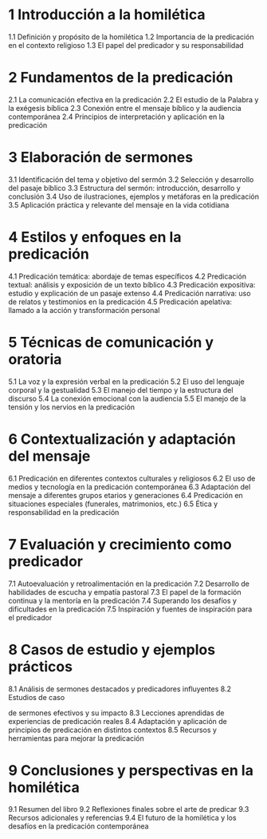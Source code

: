 # 1 Introducción a la homilética
   1.1 Definición y propósito de la homilética
   1.2 Importancia de la predicación en el contexto religioso
   1.3 El papel del predicador y su responsabilidad

# 2 Fundamentos de la predicación
   2.1 La comunicación efectiva en la predicación
   2.2 El estudio de la Palabra y la exégesis bíblica
   2.3 Conexión entre el mensaje bíblico y la audiencia contemporánea
   2.4 Principios de interpretación y aplicación en la predicación

# 3 Elaboración de sermones
   3.1 Identificación del tema y objetivo del sermón
   3.2 Selección y desarrollo del pasaje bíblico
   3.3 Estructura del sermón: introducción, desarrollo y conclusión
   3.4 Uso de ilustraciones, ejemplos y metáforas en la predicación
   3.5 Aplicación práctica y relevante del mensaje en la vida cotidiana

# 4 Estilos y enfoques en la predicación
   4.1 Predicación temática: abordaje de temas específicos
   4.2 Predicación textual: análisis y exposición de un texto bíblico
   4.3 Predicación expositiva: estudio y explicación de un pasaje extenso
   4.4 Predicación narrativa: uso de relatos y testimonios en la predicación
   4.5 Predicación apelativa: llamado a la acción y transformación personal

# 5 Técnicas de comunicación y oratoria
   5.1 La voz y la expresión verbal en la predicación
   5.2 El uso del lenguaje corporal y la gestualidad
   5.3 El manejo del tiempo y la estructura del discurso
   5.4 La conexión emocional con la audiencia
   5.5 El manejo de la tensión y los nervios en la predicación

# 6 Contextualización y adaptación del mensaje
   6.1 Predicación en diferentes contextos culturales y religiosos
   6.2 El uso de medios y tecnología en la predicación contemporánea
   6.3 Adaptación del mensaje a diferentes grupos etarios y generaciones
   6.4 Predicación en situaciones especiales (funerales, matrimonios, etc.)
   6.5 Ética y responsabilidad en la predicación

# 7 Evaluación y crecimiento como predicador
   7.1 Autoevaluación y retroalimentación en la predicación
   7.2 Desarrollo de habilidades de escucha y empatía pastoral
   7.3 El papel de la formación continua y la mentoría en la predicación
   7.4 Superando los desafíos y dificultades en la predicación
   7.5 Inspiración y fuentes de inspiración para el predicador

# 8 Casos de estudio y ejemplos prácticos
   8.1 Análisis de sermones destacados y predicadores influyentes
   8.2 Estudios de caso

 de sermones efectivos y su impacto
   8.3 Lecciones aprendidas de experiencias de predicación reales
   8.4 Adaptación y aplicación de principios de predicación en distintos contextos
   8.5 Recursos y herramientas para mejorar la predicación

# 9 Conclusiones y perspectivas en la homilética
   9.1 Resumen del libro
   9.2 Reflexiones finales sobre el arte de predicar
   9.3 Recursos adicionales y referencias
   9.4 El futuro de la homilética y los desafíos en la predicación contemporánea

